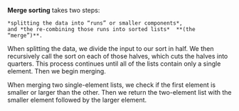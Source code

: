 **Merge sorting** takes two steps:
```
*splitting the data into “runs” or smaller components*,
and *the re-combining those runs into sorted lists*  **(the “merge”)**.
```

When splitting the data, we divide the input to our sort in half.
We then recursively call the sort on each of those halves, which cuts the halves into quarters.
This process continues until all of the lists contain only a single element. Then we begin merging.

When merging two single-element lists, we check if the first element is smaller or larger than the other. 
Then we return the two-element list with the smaller element followed by the larger element.
